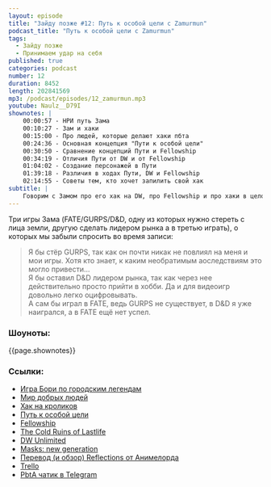 ```yaml
---
layout: episode
title: "Зайду позже #12: Путь к особой цели с Zamurmun"
podcast_title: "Путь к особой цели с Zamurmun"
tags:
  - Зайду позже
  - Принимаем удар на себя
published: true
categories: podcast
number: 12
duration: 8452
length: 202841569
mp3: /podcast/episodes/12_zamurmun.mp3
youtube: Naulz__D79I
shownotes: |
    00:00:57 - НРИ путь Зама  
    00:10:27 - Зам и хаки  
    00:15:00 - Про людей, которые делают хаки пбта  
    00:24:36 - Основная концепция "Пути к особой цели"  
    00:30:50 - Сравнение концепций Пути и Fellowship  
    00:34:19 - Отличия Пути от DW и от Fellowship  
    01:04:02 - Создание персонажей в Пути  
    01:39:18 - Различия в ходах Пути, DW и Fellowship  
    02:14:55 - Советы тем, кто хочет запилить свой хак  
subtitle: |
    Говорим с Замом про его хак на DW, про Fellowship и про хаки в целом
---
```

Три игры Зама (FATE/GURPS/D&D, одну из которых нужно стереть с лица земли, другую сделать лидером рынка а в третью играть), о которых мы забыли спросить во время записи:  
> Я бы стёр GURPS, так как он почти никак не повлиял на меня и мои игры. Хотя кто знает, к каким необратимым аоследствиям это могло привести...  
Я бы оставил D&D лидером рынка, так как через нее действительно просто прийти в хобби. Да и для видеоигр довольно легко оцифровывать.  
А сам бы играл в FATE, ведь GURPS не существует, в D&D я уже наигрался, а в FATE ещё нет успел.  

### Шоуноты:
{{page.shownotes}}

### Ссылки:
- [Игра Бори по городским легендам](https://www.youtube.com/playlist?list=PLloJco1TOqbd9dHDVo-kkccfz06VofKtC)
- [Мир добрых людей](https://imaginaria.ru/p/dobrye-lyudi-dark-steampunk-setting-finalnaya-versiya.html)
- [Хак на кроликов](/podcast/files/12_Eldritch_World.pdf)
- [Путь к особой цели](https://vk.com/fellowshipworld)
- [Fellowship](https://www.drivethrurpg.com/product/177662/Fellowship-2nd-Edition--A-Tabletop-Adventure-Game)
- [The Cold Ruins of Lastlife](https://www.magpiegames.com/our-games/chaos-worlds/the-cold-ruins-of-lastlife/)
- [DW Unlimited](https://drive.google.com/file/d/1VCV7mILNcNVndk7nwLuVboLpTEP7W4yM/view)
- [Masks: new generation](https://www.magpiegames.com/masks/)
- [Перевод (и обзор) Reflections от Анимелорда](https://imaginaria.ru/p/reflections.html)
- [Trello](https://trello.com)
- [PbtA чатик в Telegram](https://t.me/PoweredByTheApocalypse)
